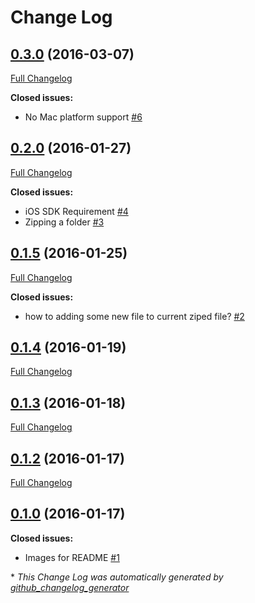 # Change Log

## [0.3.0](https://github.com/marmelroy/Zip/tree/0.3.0) (2016-03-07)
[Full Changelog](https://github.com/marmelroy/Zip/compare/0.2.0...0.3.0)

**Closed issues:**

- No Mac platform support [\#6](https://github.com/marmelroy/Zip/issues/6)

## [0.2.0](https://github.com/marmelroy/Zip/tree/0.2.0) (2016-01-27)
[Full Changelog](https://github.com/marmelroy/Zip/compare/0.1.5...0.2.0)

**Closed issues:**

- iOS SDK Requirement [\#4](https://github.com/marmelroy/Zip/issues/4)
- Zipping a folder [\#3](https://github.com/marmelroy/Zip/issues/3)

## [0.1.5](https://github.com/marmelroy/Zip/tree/0.1.5) (2016-01-25)
[Full Changelog](https://github.com/marmelroy/Zip/compare/0.1.4...0.1.5)

**Closed issues:**

- how to adding some new file to current ziped file? [\#2](https://github.com/marmelroy/Zip/issues/2)

## [0.1.4](https://github.com/marmelroy/Zip/tree/0.1.4) (2016-01-19)
[Full Changelog](https://github.com/marmelroy/Zip/compare/0.1.3...0.1.4)

## [0.1.3](https://github.com/marmelroy/Zip/tree/0.1.3) (2016-01-18)
[Full Changelog](https://github.com/marmelroy/Zip/compare/0.1.2...0.1.3)

## [0.1.2](https://github.com/marmelroy/Zip/tree/0.1.2) (2016-01-17)
[Full Changelog](https://github.com/marmelroy/Zip/compare/0.1.0...0.1.2)

## [0.1.0](https://github.com/marmelroy/Zip/tree/0.1.0) (2016-01-17)
**Closed issues:**

- Images for README [\#1](https://github.com/marmelroy/Zip/issues/1)



\* *This Change Log was automatically generated by [github_changelog_generator](https://github.com/skywinder/Github-Changelog-Generator)*